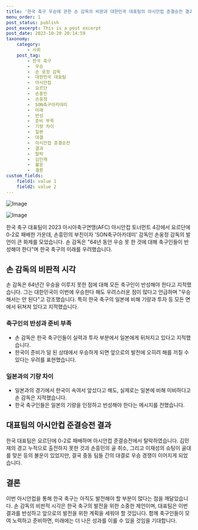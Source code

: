 ```yaml
---
title: '한국 축구 우승에 관한 손 감독의 비판과 대한민국 대표팀의 아시안컵 준결승전 결과'
menu_order: 1
post_status: publish
post_excerpt: This is a post excerpt
post_date: 2023-10-20 20:14:59
taxonomy:
    category:
        - 사회
    post_tag:
        - 한국 축구
        -  우승
        -  손 웅정 감독
        -  대한민국 대표팀
        -  아시안컵
        -  요르단
        -  손흥민
        -  손웅정
        -  SON축구아카데미
        -  미래
        -  반성
        -  준비 부족
        -  기량 차이
        -  일본
        -  대결
        -  아시안컵 준결승전
        -  결과
        -  탈락
        -  김민재
        -  불운
        -  결론
custom_fields:
    field1: value 1
    field2: value 2
---
```


![Image](https://imgnews.pstatic.net/image/022/2024/02/07/20240207506093_20240207101301650.png?type=w647)

![Image](https://imgnews.pstatic.net/image/022/2024/02/07/20240207506123_20240207101301655.jpg?type=w647)


한국 축구 대표팀이 2023 아시아축구연맹(AFC) 아시안컵 토너먼트 4강에서 요르단에 0-2로 패배한 가운데, 손흥민의 부친이자 'SON축구아카데미' 감독인 손웅정 감독의 발언이 큰 화제를 모았습니다. 손 감독은 "64년 동안 우승 못 한 것에 대해 축구인들이 반성해야 한다"며 한국 축구의 미래를 우려했습니다.

## 손 감독의 비판적 시각
손 감독은 64년간 우승을 이루지 못한 점에 대해 모든 축구인이 반성해야 한다고 지적했습니다. 그는 대한민국이 이번에 우승한다 해도 우려스러운 점이 많다고 언급하며 "우승해서는 안 된다"고 강조했습니다. 특히 한국 축구의 일본에 비해 기량과 투자 등 모든 면에서 뒤쳐져 있다고 지적했습니다.

### 축구인의 반성과 준비 부족
- 손 감독은 한국 축구인들이 실력과 투자 부분에서 일본에게 뒤처지고 있다고 지적했습니다.
- 한국이 준비가 덜 된 상태에서 우승하게 되면 앞으로의 발전에 오히려 해를 끼칠 수 있다는 우려를 표현했습니다.

### 일본과의 기량 차이
- 일본과의 경기에서 한국이 속여서 앞섰다고 해도, 실제로는 일본에 비해 미비하다고 손 감독은 지적했습니다.
- 한국 축구인들은 일본의 기량을 인정하고 반성해야 한다는 메시지를 전했습니다.

## 대표팀의 아시안컵 준결승전 결과
한국 대표팀은 요르단에 0-2로 패배하며 아시안컵 준결승전에서 탈락하였습니다. 김민재의 경고 누적으로 출전하지 못한 것과 손흥민의 골 취소, 그리고 이재성의 슈팅이 골대를 맞은 등의 불운이 있었지만, 결국 중동 팀들 간의 대결로 우승 경쟁이 이어지게 되었습니다.

## 결론
이번 아시안컵을 통해 한국 축구는 아직도 발전해야 할 부분이 많다는 점을 깨달았습니다. 손 감독의 비판적 시각은 한국 축구의 발전을 위한 소중한 제언이며, 대표팀은 이번 결과를 반성하고 앞으로의 발전을 위한 계획을 세워야 할 것입니다. 함께 축구인들이 모여 노력하고 준비하면, 미래에는 더 나은 성과를 이룰 수 있을 것임을 기대합니다.
